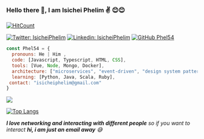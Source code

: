### Hello there 👋, I am Isichei Phelim ✌ 😊😊


[![HitCount](http://hits.dwyl.com/Phel54/phel54.svg)](http://hits.dwyl.com/Phel54/phel54)


[![Twitter: IsicheiPhelim](https://img.shields.io/twitter/follow/IsicheiPhelim?style=social)](https://twitter.com/isicheiphelim)
[![Linkedin: IsicheiPhelim](https://img.shields.io/badge/-IsicheiPhelim-blue?style=flat-square&logo=Linkedin&logoColor=white&link=https://www.linkedin.com/in/phelim-chijioke-isichei-448460136)](https://www.linkedin.com/in/phelim-chijioke-isichei-448460136)
[![GitHub Phel54](https://img.shields.io/github/followers/Phel54?label=follow&style=social)](https://github.com/Phel54)

```javascript
const Phel54 = {
  pronouns: He | Him ,
  code: [Javascript, Typescript, HTML, CSS],
  tools: [Vue, Node, Mongo, Docker],
  architecture: ["microservices", "event-driven", "design system pattern"],
  learning: [Python, Java, Scala, Ruby],
 contact: "isicheiphelim@gmail.com"
}

```

<img src="https://github-readme-stats.vercel.app/api?username=Phel54&show_icons=true&theme=radical&count_private=true">

[![Top Langs](https://github-readme-stats.vercel.app/api/top-langs/?username=Phel54&layout=compact&theme=radical&langs_count=10)](https://github.com/anuraghazra/github-readme-stats)


[comment]: <> (<h2 align="center">Repositories</h2>)

[comment]: <> (<p width="100%" align="center">)

[comment]: <> (  <a align="left" href="https://github.com/zumrudu-anka/Algorithms" title="Algorithms"><img align="left" height="115" src="https://github-readme-stats.vercel.app/api/pin/?username=phel54&repo=Algorithms&theme=gotham"></a><a align="right" href="https://github.com/zumrudu-anka/DataStructures" title="Data Structures"><img align="right" height="115" src="https://github-readme-stats.vercel.app/api/pin/?username=zumrudu-anka&repo=DataStructures&theme=gotham"></a>)

[comment]: <> (</p>)

[comment]: <> (<br><br>)

[comment]: <> (<p width="100%" align="center">)

[comment]: <> (  <a align="left" href="https://github.com/zumrudu-anka/Turkce-Heceleme-CPP" title="Turkce-Heceleme-CPP"><img align="left" height="115" src="https://github-readme-stats.vercel.app/api/pin/?username=zumrudu-anka&repo=Turkce-Heceleme-CPP&theme=gotham"></a>)

[comment]: <> (  <a align="right" href="https://github.com/zumrudu-anka/CopyMoveForgeryDetectionWithDCT" title="Copy&Move Forgery Detection With DCT"><img align="right" height="115" src="https://github-readme-stats.vercel.app/api/pin/?username=zumrudu-anka&repo=CopyMoveForgeryDetectionWithDCT&theme=gotham"></a>)

[comment]: <> (</p>)

[comment]: <> (<br><br>)

[comment]: <> (<p width="100%" align="center">)

[comment]: <> (  <a align="left" href="https://github.com/zumrudu-anka/cpp-openmp-needleman-wunsch" title="Needleman Wunsch Algorithm With OpenMP"><img align="left" height="115" src="https://github-readme-stats.vercel.app/api/pin/?username=zumrudu-anka&repo=cpp-openmp-needleman-wunsch&theme=gotham"></a>)

[comment]: <> (  <a align="right" href="https://github.com/zumrudu-anka/cpp-artificial-neural-networks" title="Artificial Neural Networks"><img align="right" height="115" src="https://github-readme-stats.vercel.app/api/pin/?username=zumrudu-anka&repo=cpp-artificial-neural-networks&theme=gotham"></a>)

[comment]: <> (</p>)

[comment]: <> (<br><br>)

[comment]: <> (<p width="100%" align="center">)

[comment]: <> (  <a align="left" href="https://github.com/zumrudu-anka/javascript-minesweeper" title="Minesweeper"><img align="left" height="115" src="https://github-readme-stats.vercel.app/api/pin/?username=zumrudu-anka&repo=javascript-minesweeper&theme=gotham"></a>)

[comment]: <> (  <a align="right" href="https://github.com/zumrudu-anka/KTU-TraditionalComputerOlympics-2019" title="KTU Traditional Computer Olympics 2019-2020"><img align="right" height="115" src="https://github-readme-stats.vercel.app/api/pin/?username=zumrudu-anka&repo=KTU-TraditionalComputerOlympics-2019&theme=gotham"></a>)

[comment]: <> (</p>)

[comment]: <> (<br><br><br><br><br><br><br><br><br><br><br><br><br>)

[comment]: <> (<h4 align="center">)

[comment]: <> (  <a href=https://github.com/zumrudu-anka?tab=repositories" title="Show Repositories">🔎 Show More 🔍</a>)

[comment]: <> (</h4>)




<em><b>I love networking and interacting with different people</b> so if you want to interact <b>hi, i am just an email away</b> 😅</em>

